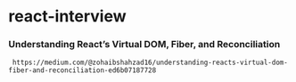 # react-interview

### Understanding React’s Virtual DOM, Fiber, and Reconciliation

```
 https://medium.com/@zohaibshahzad16/understanding-reacts-virtual-dom-fiber-and-reconciliation-ed6b07187728
```
